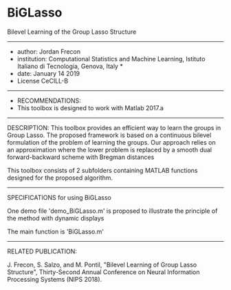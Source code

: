 # BiGLasso
Bilevel Learning of the Group Lasso Structure

*****************************************************************************************************************
* author: Jordan Frecon
* institution: Computational Statistics and Machine Learning, Istituto Italiano di Tecnologia, Genova, Italy 	*
* date: January 14 2019 
* License CeCILL-B
*****************************************************************************************************************


* RECOMMENDATIONS:
* This toolbox is designed to work with Matlab 2017.a

----------------------------------------------------------------------------------------------------------------------------------------
DESCRIPTION:
This toolbox provides an efficient way to learn the groups in Group Lasso. 
The proposed framework is based on a continuous bilevel formulation of the problem of learning the groups.
Our approach relies on an approximation where the lower problem is replaced by a smooth dual forward-backward scheme with Bregman distances

This toolbox consists of 2 subfolders containing MATLAB functions designed for the proposed algorithm.

----------------------------------------------------------------------------------------------------------------------------------------
SPECIFICATIONS for using BiGLasso

One demo file 'demo_BiGLasso.m' is proposed to illustrate the principle of the method with dynamic displays

The main function is 'BiGLasso.m'

------------------------------------------------------------------------------------------------------------------------------------------
RELATED PUBLICATION:

J. Frecon, S. Salzo, and M. Pontil, "Bilevel Learning of Group Lasso Structure", Thirty-Second Annual Conference on Neural Information Processing Systems (NIPS 2018).
